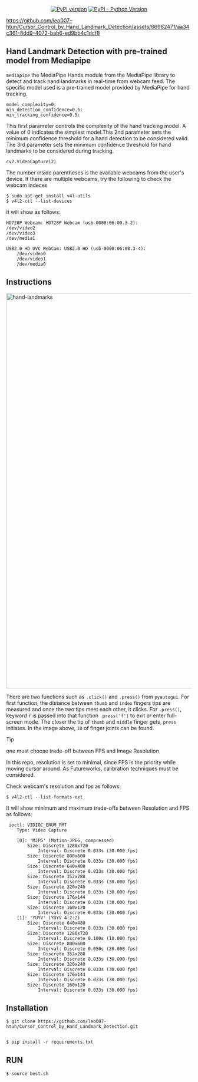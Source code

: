 <div align="center">
    
[![PyPI version](https://img.shields.io/pypi/v/gTTS.svg)](https://pypi.org/project/gTTS/)
[![PyPI - Python Version](https://img.shields.io/badge/Python-%3E%3D%203.9-blue)](https://www.python.org/)
    
</div>


https://github.com/leo007-htun/Cursor_Control_by_Hand_Landmark_Detection/assets/66962471/aa34c361-8dd9-4072-bab6-ed9bb4c1dcf8

## Hand Landmark Detection with pre-trained model from Mediapipe

``mediapipe`` the MediaPipe Hands module from the MediaPipe library to detect and track hand landmarks in real-time from webcam feed. The specific model used is a pre-trained model provided by MediaPipe for hand tracking.

    model_complexity=0: 
    min_detection_confidence=0.5: 
    min_tracking_confidence=0.5: 
    
This first parameter controls the complexity of the hand tracking model. A value of 0 indicates the simplest model.This 2nd parameter sets the minimum confidence threshold for a hand detection to be considered valid. The 3rd parameter sets the minimum confidence threshold for hand landmarks to be considered during tracking.

    cv2.VideoCapture(2)

The number inside parentheses is the available webcams from the user's device.
If there are multiple webcams, try the following to check the webcam indeces

    $ sudo apt-get install v4l-utils
    $ v4l2-ctl --list-devices

It will show as follows:

    HD720P Webcam: HD720P Webcam (usb-0000:06:00.3-2):
	/dev/video2
	/dev/video3
	/dev/media1

    USB2.0 HD UVC WebCam: USB2.0 HD (usb-0000:06:00.3-4):
    	/dev/video0
    	/dev/video1
    	/dev/media0

## Instructions

<img width="1073" alt="hand-landmarks" src="https://github.com/leo007-htun/Cursor_Control_by_Hand_Landmark_Detection/assets/66962471/b420286c-adc0-4efc-8b88-3b52fb3d71db">


There are two functions such as ``.click()`` and ``.press()`` from ``pyautogui``. For first function, the distance between ``thumb`` and ``index`` fingers tips are measured and once the two tips meet each other, it clicks. 
For ``.press()``, keyword ``f`` is passed into that function ``.press('f')`` to exit or enter full-screen mode. The closer the tip of ``thumb`` and ``middle`` finger gets, ``press`` initiates. In the image above, ``ID`` of finger joints can be found. 

> [!TIP]
> one must choose trade-off between FPS and Image Resolution

In this repo, resolution is set to minimal, since FPS is the priority while moving cursor around. As Futureworks, calibration techniques must be considered.

Check webcam's resolution and fps as follows:

	$ v4l2-ctl --list-formats-ext
 
 It will show minimum and maximum trade-offs between Resolution and FPS as follows:
 
	 ioctl: VIDIOC_ENUM_FMT
		Type: Video Capture
	
		[0]: 'MJPG' (Motion-JPEG, compressed)
			Size: Discrete 1280x720
				Interval: Discrete 0.033s (30.000 fps)
			Size: Discrete 800x600
				Interval: Discrete 0.033s (30.000 fps)
			Size: Discrete 640x480
				Interval: Discrete 0.033s (30.000 fps)
			Size: Discrete 352x288
				Interval: Discrete 0.033s (30.000 fps)
			Size: Discrete 320x240
				Interval: Discrete 0.033s (30.000 fps)
			Size: Discrete 176x144
				Interval: Discrete 0.033s (30.000 fps)
			Size: Discrete 160x120
				Interval: Discrete 0.033s (30.000 fps)
		[1]: 'YUYV' (YUYV 4:2:2)
			Size: Discrete 640x480
				Interval: Discrete 0.033s (30.000 fps)
			Size: Discrete 1280x720
				Interval: Discrete 0.100s (10.000 fps)
			Size: Discrete 800x600
				Interval: Discrete 0.050s (20.000 fps)
			Size: Discrete 352x288
				Interval: Discrete 0.033s (30.000 fps)
			Size: Discrete 320x240
				Interval: Discrete 0.033s (30.000 fps)
			Size: Discrete 176x144
				Interval: Discrete 0.033s (30.000 fps)
			Size: Discrete 160x120
				Interval: Discrete 0.033s (30.000 fps)


## Installation

    $ git clone https://github.com/leo007-htun/Cursor_Control_by_Hand_Landmark_Detection.git
    

    $ pip install -r requirements.txt

## RUN
    $ source best.sh 



    
